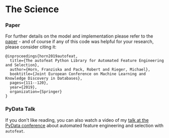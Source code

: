 # The Science

### Paper
For further details on the model and implementation please refer to the [paper](https://arxiv.org/abs/1901.07329)  - and of course if any of this code was helpful for your research, please consider citing it:
```
@inproceedings{horn2019autofeat,
  title={The autofeat Python Library for Automated Feature Engineering and Selection},
  author={Horn, Franziska and Pack, Robert and Rieger, Michael},
  booktitle={Joint European Conference on Machine Learning and Knowledge Discovery in Databases},
  pages={111--120},
  year={2019},
  organization={Springer}
}
```

### PyData Talk
If you don't like reading, you can also watch a video of my [talk at the PyData conference](https://www.youtube.com/watch?v=4-4pKPv9lJ4) about automated feature engineering and selection with `autofeat`.
